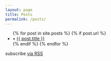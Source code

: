 ```yaml
---
layout: page
title: Posts
permalink: /posts/
---
```


<!-- {% for category in site.categories %}
  <span class="post-page-header">{{ category | first }}</span>
  <ul class="post-page-list">
  {% for posts in category %}
    {% for post in posts %}
      {% if post.url %}
      <li>
        <span class="post-page-meta">{{ post.date | date: "%b %-d, %Y"  }} • </span><a class="post-page-link" href="{{ post.url | prepend: site.baseurl }}">{{ post.title }}</a>
      </li>
      {% endif %}
    {% endfor %}
  {% endfor %}
  </ul>
{% endfor %} -->

<ul class="post-page-list">
{% for post in site.posts %}
  {% if post.url %}
  <li>
    <span class="post-page-meta"> • </span><a class="post-page-link" href="{{ post.url | prepend: site.baseurl }}">{{ post.title }}</a>
  </li>
  {% endif %}
{% endfor %}
</ul>
<p class="rss-subscribe">subscribe <a href="{{ "/feed.xml" | prepend: site.baseurl }}">via RSS</a></p>
